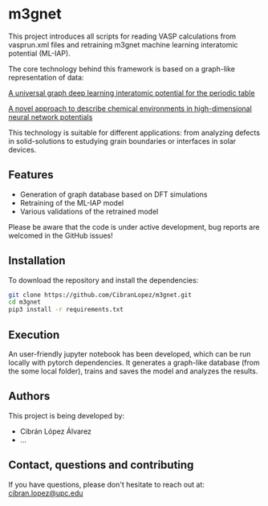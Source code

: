# m3gnet

This project introduces all scripts for reading VASP calculations from vasprun.xml files and retraining m3gnet machine learning interatomic potential (ML-IAP).

The core technology behind this framework is based on a graph-like representation of data:

[A universal graph deep learning interatomic potential for the periodic table](https://doi.org/10.1038/s43588-022-00349-3)

[A novel approach to describe chemical environments in high-dimensional neural network potentials](https://doi.org/10.1063/1.5086167)

This technology is suitable for different applications: from analyzing defects in solid-solutions to estudying grain boundaries or interfaces in solar devices.

## Features

- Generation of graph database based on DFT simulations
- Retraining of the ML-IAP model
- Various validations of the retrained model

Please be aware that the code is under active development, bug reports are welcomed in the GitHub issues!

## Installation

To download the repository and install the dependencies:

```bash
git clone https://github.com/CibranLopez/m3gnet.git
cd m3gnet
pip3 install -r requirements.txt
```

## Execution

An user-friendly jupyter notebook has been developed, which can be run locally with pytorch dependencies. It generates a graph-like database (from the some local folder), trains and saves the model and analyzes the results.

## Authors

This project is being developed by:

 - Cibrán López Álvarez
 - ...

## Contact, questions and contributing

If you have questions, please don't hesitate to reach out at: cibran.lopez@upc.edu

